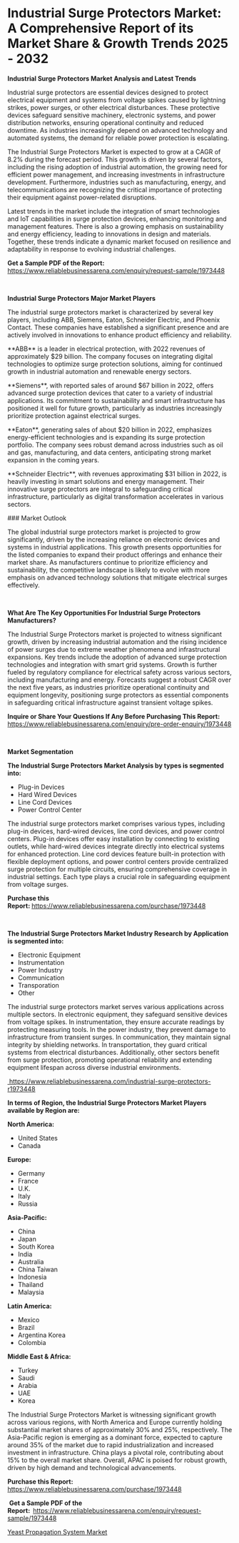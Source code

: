 <p><h1>Industrial Surge Protectors Market: A Comprehensive Report of its Market Share & Growth Trends 2025 - 2032</h1></p><p><strong>Industrial Surge Protectors Market Analysis and Latest Trends</strong></p>
<p><p>Industrial surge protectors are essential devices designed to protect electrical equipment and systems from voltage spikes caused by lightning strikes, power surges, or other electrical disturbances. These protective devices safeguard sensitive machinery, electronic systems, and power distribution networks, ensuring operational continuity and reduced downtime. As industries increasingly depend on advanced technology and automated systems, the demand for reliable power protection is escalating.</p><p>The Industrial Surge Protectors Market is expected to grow at a CAGR of 8.2% during the forecast period. This growth is driven by several factors, including the rising adoption of industrial automation, the growing need for efficient power management, and increasing investments in infrastructure development. Furthermore, industries such as manufacturing, energy, and telecommunications are recognizing the critical importance of protecting their equipment against power-related disruptions.</p><p>Latest trends in the market include the integration of smart technologies and IoT capabilities in surge protection devices, enhancing monitoring and management features. There is also a growing emphasis on sustainability and energy efficiency, leading to innovations in design and materials. Together, these trends indicate a dynamic market focused on resilience and adaptability in response to evolving industrial challenges.</p></p>
<p><strong>Get a Sample PDF of the Report:&nbsp;</strong> <a href="https://www.reliablebusinessarena.com/enquiry/request-sample/1973448?utm_campaign=3041&utm_medium=2&utm_source=Github&utm_content=ia&utm_term=11042025&utm_id=industrial-surge-protectors">https://www.reliablebusinessarena.com/enquiry/request-sample/1973448</a></p>
<p>&nbsp;</p>
<p><strong>Industrial Surge Protectors Major Market Players</strong></p>
<p><p>The industrial surge protectors market is characterized by several key players, including ABB, Siemens, Eaton, Schneider Electric, and Phoenix Contact. These companies have established a significant presence and are actively involved in innovations to enhance product efficiency and reliability.</p><p>**ABB** is a leader in electrical protection, with 2022 revenues of approximately $29 billion. The company focuses on integrating digital technologies to optimize surge protection solutions, aiming for continued growth in industrial automation and renewable energy sectors.</p><p>**Siemens**, with reported sales of around $67 billion in 2022, offers advanced surge protection devices that cater to a variety of industrial applications. Its commitment to sustainability and smart infrastructure has positioned it well for future growth, particularly as industries increasingly prioritize protection against electrical surges.</p><p>**Eaton**, generating sales of about $20 billion in 2022, emphasizes energy-efficient technologies and is expanding its surge protection portfolio. The company sees robust demand across industries such as oil and gas, manufacturing, and data centers, anticipating strong market expansion in the coming years.</p><p>**Schneider Electric**, with revenues approximating $31 billion in 2022, is heavily investing in smart solutions and energy management. Their innovative surge protectors are integral to safeguarding critical infrastructure, particularly as digital transformation accelerates in various sectors.</p><p>### Market Outlook</p><p>The global industrial surge protectors market is projected to grow significantly, driven by the increasing reliance on electronic devices and systems in industrial applications. This growth presents opportunities for the listed companies to expand their product offerings and enhance their market share. As manufacturers continue to prioritize efficiency and sustainability, the competitive landscape is likely to evolve with more emphasis on advanced technology solutions that mitigate electrical surges effectively.</p></p>
<p>&nbsp;</p>
<p><strong>What Are The Key Opportunities For Industrial Surge Protectors Manufacturers?</strong></p>
<p><p>The Industrial Surge Protectors market is projected to witness significant growth, driven by increasing industrial automation and the rising incidence of power surges due to extreme weather phenomena and infrastructural expansions. Key trends include the adoption of advanced surge protection technologies and integration with smart grid systems. Growth is further fueled by regulatory compliance for electrical safety across various sectors, including manufacturing and energy. Forecasts suggest a robust CAGR over the next five years, as industries prioritize operational continuity and equipment longevity, positioning surge protectors as essential components in safeguarding critical infrastructure against transient voltage spikes.</p></p>
<p><strong>Inquire or Share Your Questions If Any Before Purchasing This Report:</strong> <a href="https://www.reliablebusinessarena.com/enquiry/pre-order-enquiry/1973448?utm_campaign=3041&utm_medium=2&utm_source=Github&utm_content=ia&utm_term=11042025&utm_id=industrial-surge-protectors">https://www.reliablebusinessarena.com/enquiry/pre-order-enquiry/1973448</a></p>
<p>&nbsp;</p>
<p><strong>Market Segmentation</strong></p>
<p><strong>The Industrial Surge Protectors Market Analysis by types is segmented into:</strong></p>
<p><ul><li>Plug-in Devices</li><li>Hard Wired Devices</li><li>Line Cord Devices</li><li>Power Control Center</li></ul></p>
<p><p>The industrial surge protectors market comprises various types, including plug-in devices, hard-wired devices, line cord devices, and power control centers. Plug-in devices offer easy installation by connecting to existing outlets, while hard-wired devices integrate directly into electrical systems for enhanced protection. Line cord devices feature built-in protection with flexible deployment options, and power control centers provide centralized surge protection for multiple circuits, ensuring comprehensive coverage in industrial settings. Each type plays a crucial role in safeguarding equipment from voltage surges.</p></p>
<p><strong>Purchase this Report:&nbsp;</strong><a href="https://www.reliablebusinessarena.com/purchase/1973448?utm_campaign=3041&utm_medium=2&utm_source=Github&utm_content=ia&utm_term=11042025&utm_id=industrial-surge-protectors">https://www.reliablebusinessarena.com/purchase/1973448</a></p>
<p>&nbsp;</p>
<p><strong>The Industrial Surge Protectors Market Industry Research by Application is segmented into:</strong></p>
<p><ul><li>Electronic Equipment</li><li>Instrumentation</li><li>Power Industry</li><li>Communication</li><li>Transporation</li><li>Other</li></ul></p>
<p><p>The industrial surge protectors market serves various applications across multiple sectors. In electronic equipment, they safeguard sensitive devices from voltage spikes. In instrumentation, they ensure accurate readings by protecting measuring tools. In the power industry, they prevent damage to infrastructure from transient surges. In communication, they maintain signal integrity by shielding networks. In transportation, they guard critical systems from electrical disturbances. Additionally, other sectors benefit from surge protection, promoting operational reliability and extending equipment lifespan across diverse industrial environments.</p></p>
<p><a href="https://www.reliablebusinessarena.com/industrial-surge-protectors-r1973448?utm_campaign=3041&utm_medium=2&utm_source=Github&utm_content=ia&utm_term=11042025&utm_id=industrial-surge-protectors">&nbsp;https://www.reliablebusinessarena.com/industrial-surge-protectors-r1973448</a></p>
<p><strong>In terms of Region, the Industrial Surge Protectors Market Players available by Region are:</strong></p>
<p>
    <p> <strong> North America: </strong>
        <ul>
            <li>United States</li>
            <li>Canada</li>
        </ul>
        </p> 
    <p> <strong> Europe: </strong>
        <ul>
            <li>Germany</li>
            <li>France</li>
            <li>U.K.</li>
            <li>Italy</li>
            <li>Russia</li>
        </ul>
        </p> 
    <p> <strong> Asia-Pacific: </strong>
        <ul>
            <li>China</li>
            <li>Japan</li>
            <li>South Korea</li>
            <li>India</li>
            <li>Australia</li>
            <li>China Taiwan</li>
            <li>Indonesia</li>
            <li>Thailand</li>
            <li>Malaysia</li>
        </ul>
        </p> 
    <p> <strong> Latin America: </strong>
        <ul>
            <li>Mexico</li>
            <li>Brazil</li>
            <li>Argentina Korea</li>
            <li>Colombia</li>
        </ul>
        </p> 
    <p> <strong> Middle East & Africa: </strong>
        <ul>
            <li>Turkey</li>
            <li>Saudi</li>
            <li>Arabia</li>
            <li>UAE</li>
            <li>Korea</li>
        </ul>
    </p>
    </p>
<p><p>The Industrial Surge Protectors Market is witnessing significant growth across various regions, with North America and Europe currently holding substantial market shares of approximately 30% and 25%, respectively. The Asia-Pacific region is emerging as a dominant force, expected to capture around 35% of the market due to rapid industrialization and increased investment in infrastructure. China plays a pivotal role, contributing about 15% to the overall market share. Overall, APAC is poised for robust growth, driven by high demand and technological advancements.</p></p>
<p><strong>Purchase this Report: </strong><a href="https://www.reliablebusinessarena.com/purchase/1973448?utm_campaign=3041&utm_medium=2&utm_source=Github&utm_content=ia&utm_term=11042025&utm_id=industrial-surge-protectors">https://www.reliablebusinessarena.com/purchase/1973448</a></p>
<p>&nbsp;<strong>Get a Sample PDF of the Report:&nbsp;&nbsp;</strong><a href="https://www.reliablebusinessarena.com/enquiry/request-sample/1973448?utm_campaign=3041&utm_medium=2&utm_source=Github&utm_content=ia&utm_term=11042025&utm_id=industrial-surge-protectors">https://www.reliablebusinessarena.com/enquiry/request-sample/1973448</a></p>
<p><strong></strong></p>
<p><p><a href="https://github.com/vitrilaoire/Market-Research-Report-List-1/blob/main/yeast-propagation-system-market.md?utm_campaign=3041&utm_medium=2&utm_source=Github&utm_content=ia&utm_term=11042025&utm_id=industrial-surge-protectors">Yeast Propagation System Market</a></p></p>